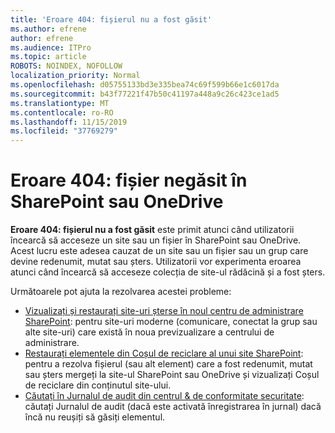 ```yaml
---
title: 'Eroare 404: fișierul nu a fost găsit'
ms.author: efrene
author: efrene
ms.audience: ITPro
ms.topic: article
ROBOTS: NOINDEX, NOFOLLOW
localization_priority: Normal
ms.openlocfilehash: d05755133bd3e335bea74c69f599b66e1c6017da
ms.sourcegitcommit: b43f77221f47b50c41197a448a9c26c423ce1ad5
ms.translationtype: MT
ms.contentlocale: ro-RO
ms.lasthandoff: 11/15/2019
ms.locfileid: "37769279"
---
```

# <a name="error-404-file-not-found-in-sharepoint-or-onedrive"></a>Eroare 404: fișier negăsit în SharePoint sau OneDrive

**Eroare 404: fișierul nu a fost găsit** este primit atunci când utilizatorii încearcă să acceseze un site sau un fișier în SharePoint sau OneDrive. Acest lucru este adesea cauzat de un site sau un fișier sau un grup care devine redenumit, mutat sau șters.
Utilizatorii vor experimenta eroarea atunci când încearcă să acceseze colecția de site-ul rădăcină și a fost șters.

Următoarele pot ajuta la rezolvarea acestei probleme:
- [Vizualizați și restaurați site-uri șterse în noul centru de administrare SharePoint](https://docs.microsoft.com/sharepoint/view-and-restore-deleted-sites-in-new-admin-center): pentru site-uri moderne (comunicare, conectat la grup sau alte site-uri) care există în noua previzualizare a centrului de administrare.
- [Restaurați elementele din Coșul de reciclare al unui site SharePoint](https://support.office.com/article/Restore-items-in-the-Recycle-Bin-of-a-SharePoint-site-6df466b6-55f2-4898-8d6e-c0dff851a0be): pentru a rezolva fișierul (sau alt element) care a fost redenumit, mutat sau șters mergeți la site-ul SharePoint sau OneDrive și vizualizați Coșul de reciclare din conținutul site-ului.
- [Căutați în Jurnalul de audit din centrul &amp; de conformitate securitate](https://docs.microsoft.com/office365/securitycompliance/search-the-audit-log-in-security-and-compliance): căutați Jurnalul de audit (dacă este activată înregistrarea în jurnal) dacă încă nu reușiți să găsiți elementul.